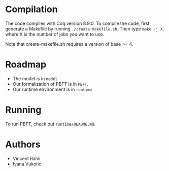 Compilation
===========

The code compiles with Coq version 8.9.0.  To compile the code, first
generate a Makefile by running `./create-makefile.sh`.  Then type
`make -j X`, where X is the number of jobs you want to use.

Note that create-makefile.sh requires a version of base >= 4.



Roadmap
=======

- The model is in `model`.
- Our formalization of PBFT is in `PBFT`.
- Our runtime environment is in `runtime`



Running
=======

To run PBFT, check out `runtime/README.md`.


Authors
=======

- Vincent Rahli
- Ivana Vukotic
